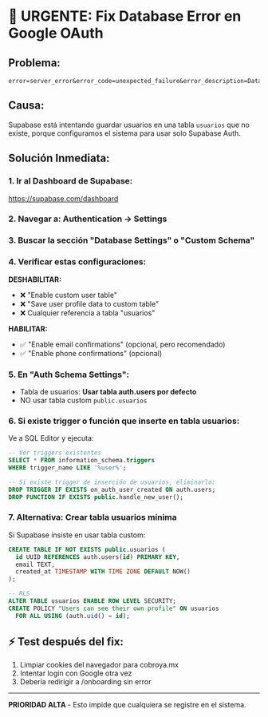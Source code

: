# 🚨 URGENTE: Fix Database Error en Google OAuth

## Problema:
```
error=server_error&error_code=unexpected_failure&error_description=Database+error+saving+new+user
```

## Causa:
Supabase está intentando guardar usuarios en una tabla `usuarios` que no existe, porque configuramos el sistema para usar solo Supabase Auth.

## Solución Inmediata:

### 1. Ir al Dashboard de Supabase:
https://supabase.com/dashboard

### 2. Navegar a: Authentication → Settings

### 3. Buscar la sección "Database Settings" o "Custom Schema"

### 4. Verificar estas configuraciones:

**DESHABILITAR:**
- ❌ "Enable custom user table" 
- ❌ "Save user profile data to custom table"
- ❌ Cualquier referencia a tabla "usuarios"

**HABILITAR:**
- ✅ "Enable email confirmations" (opcional, pero recomendado)
- ✅ "Enable phone confirmations" (opcional)

### 5. En "Auth Schema Settings":
- Tabla de usuarios: **Usar tabla auth.users por defecto**
- NO usar tabla custom `public.usuarios`

### 6. Si existe trigger o función que inserte en tabla usuarios:
Ve a SQL Editor y ejecuta:
```sql
-- Ver triggers existentes
SELECT * FROM information_schema.triggers 
WHERE trigger_name LIKE '%user%';

-- Si existe trigger de inserción de usuarios, eliminarlo:
DROP TRIGGER IF EXISTS on_auth_user_created ON auth.users;
DROP FUNCTION IF EXISTS public.handle_new_user();
```

### 7. Alternativa: Crear tabla usuarios mínima
Si Supabase insiste en usar tabla custom:
```sql
CREATE TABLE IF NOT EXISTS public.usuarios (
  id UUID REFERENCES auth.users(id) PRIMARY KEY,
  email TEXT,
  created_at TIMESTAMP WITH TIME ZONE DEFAULT NOW()
);

-- RLS
ALTER TABLE usuarios ENABLE ROW LEVEL SECURITY;
CREATE POLICY "Users can see their own profile" ON usuarios 
  FOR ALL USING (auth.uid() = id);
```

## ⚡ Test después del fix:
1. Limpiar cookies del navegador para cobroya.mx
2. Intentar login con Google otra vez
3. Debería redirigir a /onboarding sin error

---
**PRIORIDAD ALTA** - Esto impide que cualquiera se registre en el sistema.